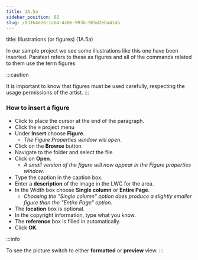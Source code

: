 ```yaml
---
title: 1A.5a
sidebar_position: 82
slug: /03164e26-1c64-4c0e-993b-985d2eba41ab
---
```




title: Illustrations (or figures) (1A.5a)


In our sample project we see some illustrations like this one have been inserted. Paratext refers to these as figures and all of the commands related to them use the term figures


:::caution


It is important to know that figures must be used carefully, respecting the usage permissions of the artist. :::


### How to insert a figure

- Click to place the cursor at the end of the paragraph.
- Click the ≡ project menu
- Under **Insert** choose **Figure**.
	- _The Figure Properties window will open_.
- Click on the **Browse** button
- Navigate to the folder and select the file
- Click on **Open**.
	- _A small version of the figure will now appear in the Figure properties window_.
- Type the caption in the caption box.
- Enter a **description** of the image in the LWC for the area.
- In the Width box choose **Single column** or **Entire Page**.
	- _Choosing the "Single column" option does produce a slightly smaller figure than the "Entire Page" option_.
- The **location** box is optional.
- In the copyright information, type what you know.
- The **reference** box is filled in automatically.
- Click **OK**.

:::info


To see the picture switch to either **formatted** or **preview** view. :::

